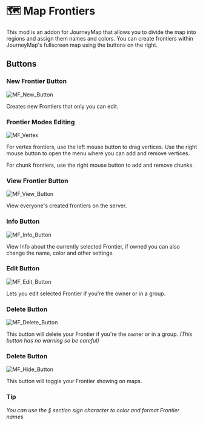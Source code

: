 # 🗺 Map Frontiers
This mod is an addon for JourneyMap that allows you to divide the map into regions and assign them names and colors.
You can create frontiers within JourneyMap's fullscreen map using the buttons on the right.

## Buttons

### New Frontier Button
![MF_New_Button](https://gist.github.com/assets/30170747/6e5a7445-522c-4e25-80d3-57e20945f075)

Creates new Frontiers that only you can edit.

### Frontier Modes Editing
![MF_Vertex](https://gist.github.com/assets/30170747/0425128c-ca72-42d5-b6d1-42b11ddfdb1f)

For vertex frontiers, use the left mouse button to drag vertices.
Use the right mouse button to open the menu where you can add and remove vertices.

For chunk frontiers, use the right mouse button to add and remove chunks.

### View Frontier Button
![MF_View_Button](https://gist.github.com/assets/30170747/e8d6db9d-f97e-437e-94f5-76434191fa52)

View everyone's created frontiers on the server.

### Info Button
![MF_Info_Button](https://gist.github.com/assets/30170747/6b07ced9-86ea-4c8e-96ad-f89912e75865)

View Info about the currently selected Frontier, if owned you can also change the name, color and other settings.

### Edit Button
![MF_Edit_Button](https://gist.github.com/assets/30170747/1519ca07-e9b8-4242-9e23-9123c45b99bb)

Lets you edit selected Frontier if you're the owner or in a group.

### Delete Button
![MF_Delete_Button](https://gist.github.com/assets/30170747/315cb160-d8e8-423a-b976-af085f9b9978)

This button will delete your Frontier if you're the owner or in a group.
*(This button has no warning so be careful)*

### Delete Button
![MF_Hide_Button](https://gist.github.com/assets/30170747/20c0a787-c00c-4d09-bd2b-7bc540650913)

This button will toggle your Frontier showing on maps.

### Tip
*You can use the § section sign character to color and format Frontier names*